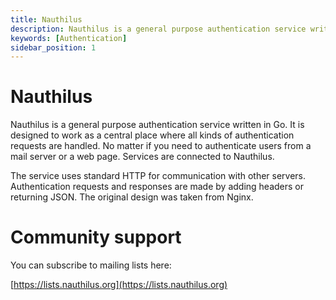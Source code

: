 ```yaml
---
title: Nauthilus
description: Nauthilus is a general purpose authentication service written in Go
keywords: [Authentication]
sidebar_position: 1
---
```


# Nauthilus

Nauthilus is a general purpose authentication service written in Go. It is designed to work as a central place where all kinds of authentication requests are handled. No matter if you need to authenticate users from a mail server or a web page. Services are connected to Nauthilus.

The service uses standard HTTP for communication with other servers. Authentication requests and responses are made by adding headers or returning JSON. The original design was taken from Nginx.

# Community support

You can subscribe to mailing lists here:

[https://lists.nauthilus.org](https://lists.nauthilus.org)